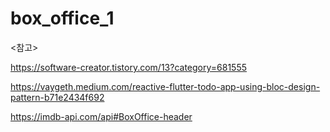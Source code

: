 # box_office_1

<참고>

https://software-creator.tistory.com/13?category=681555

https://vaygeth.medium.com/reactive-flutter-todo-app-using-bloc-design-pattern-b71e2434f692

https://imdb-api.com/api#BoxOffice-header
